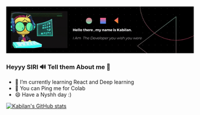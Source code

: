 <!-- https://i.imgur.com/TDisMSC.gif -->

<!-- ![](assets/github.gif)
 -->
 
[![Social banner for Kabilan](assets/github.gif)](assets/github.gif)


### Heyyy SIRI 🔊 Tell them About me 🥺 

<!-- **kabilanvennila/kabilanvennila** is a ✨ _special_ ✨ repository because its `README.md` (this file) appears on your GitHub profile.

Here are some ideas to get you started: -->

- 🌱 I’m currently learning React and Deep learning
- 👯 You can Ping me for Colab
- 😄 Have a Nyshh day :)

<!-- - 🤔 I’m looking for help with ...
- 💬 Ask me about ...
- 📫 How to reach me: ...
- 😄 Pronouns: ...
- ⚡ Fun fact: ... -->


[![Kabilan's GitHub stats](https://github-readme-stats.vercel.app/api?username=kabilanvennila&show_icons=true&theme=radical)](https://github.com/kabilanvennila/github-readme-stats)

<!-- icons with padding -->

[1.1]: http://i.imgur.com/tXSoThF.png 
[2.1]: http://i.imgur.com/P3YfQoD.png 


<!-- links to your social media accounts -->
<!-- update these accordingly -->

[1]: http://www.twitter.com/carlsednaoui
[2]: http://www.facebook.com/sednaoui


